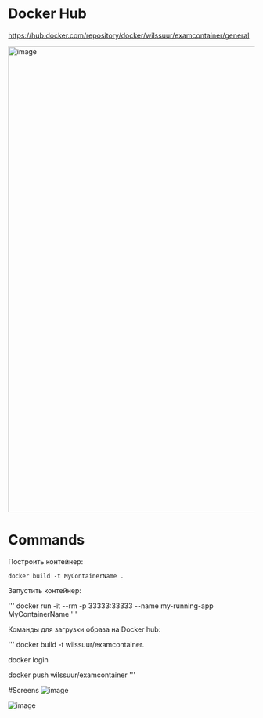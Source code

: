 # Docker Hub
https://hub.docker.com/repository/docker/wilssuur/examcontainer/general

<img width="950" alt="image" src="https://github.com/wilssuur/tech_prog_exam/assets/124897239/67f6e9a7-d6e4-47d4-b6f4-7054e76833b2">

# Commands
Построить контейнер: 

```
docker build -t MyContainerName .
```

Запустить контейнер: 

'''
docker run -it --rm -p 33333:33333 --name my-running-app MyContainerName
'''

Команды для загрузки образа на Docker hub:

'''
docker build -t wilssuur/examcontainer.

docker login

docker push wilssuur/examcontainer
'''

#Screens
![image](https://github.com/wilssuur/tech_prog_exam/assets/124897239/b3f680f0-e3f1-4948-861e-a62e9fede34e)

![image](https://github.com/wilssuur/tech_prog_exam/assets/124897239/293bb930-b120-4f62-8124-24faff9111ee)

